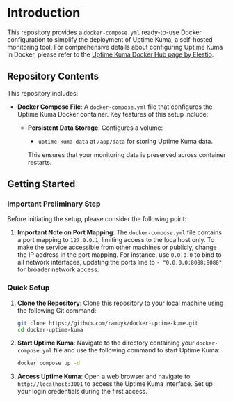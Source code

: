 # Introduction

This repository provides a `docker-compose.yml` ready-to-use Docker configuration to simplify the deployment of Uptime Kuma, a self-hosted monitoring tool. For comprehensive details about configuring Uptime Kuma in Docker, please refer to the [Uptime Kuma Docker Hub page by Elestio](https://hub.docker.com/r/elestio/uptime-kuma).

## Repository Contents

This repository includes:

- **Docker Compose File**: A `docker-compose.yml` file that configures the Uptime Kuma Docker container. Key features of this setup include:
  - **Persistent Data Storage**: Configures a volume:
    - `uptime-kuma-data` at `/app/data` for storing Uptime Kuma data.

    This ensures that your monitoring data is preserved across container restarts.

## Getting Started

### Important Preliminary Step

Before initiating the setup, please consider the following point:

1. **Important Note on Port Mapping**: The `docker-compose.yml` file contains a port mapping to `127.0.0.1`, limiting access to the localhost only. To make the service accessible from other machines or publicly, change the IP address in the port mapping. For instance, use `0.0.0.0` to bind to all network interfaces, updating the ports line to `- "0.0.0.0:8088:8088"` for broader network access.

### Quick Setup

1. **Clone the Repository**:
   Clone this repository to your local machine using the following Git command:
   ```bash
   git clone https://github.com/ramuyk/docker-uptime-kume.git
   cd docker-uptime-kuma
   ```

2. **Start Uptime Kuma**:
   Navigate to the directory containing your `docker-compose.yml` file and use the following command to start Uptime Kuma:
   ```bash
   docker compose up -d
   ```

3. **Access Uptime Kuma**:
   Open a web browser and navigate to `http://localhost:3001` to access the Uptime Kuma interface. Set up your login credentials during the first access.
